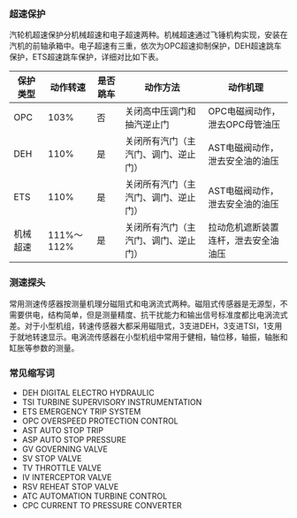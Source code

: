 ### 超速保护

汽轮机超速保护分机械超速和电子超速两种。机械超速通过飞锤机构实现，安装在汽机的前轴承箱中。电子超速有三重，依次为OPC超速抑制保护，DEH超速跳车保护，ETS超速跳车保护，详细对比如下表。

| 保护类型 | 动作转速   | 是否跳车 | 动作方法                             | 动作机理                             |
| -------- | ---------- | -------- | ------------------------------------ | ------------------------------------ |
| OPC      | 103%       | 否       | 关闭高中压调门和抽汽逆止门           | OPC电磁阀动作，泄去OPC母管油压       |
| DEH      | 110%       | 是       | 关闭所有汽门（主汽门、调门、逆止门） | AST电磁阀动作，泄去安全油的油压      |
| ETS      | 110%       | 是       | 关闭所有汽门（主汽门、调门、逆止门） | AST电磁阀动作，泄去安全油的油压      |
| 机械超速 | 111%～112% | 是       | 关闭所有汽门（主汽门、调门、逆止门） | 拉动危机遮断装置连杆，泄去安全油油压 |

### 测速探头

常用测速传感器按测量机理分磁阻式和电涡流式两种。磁阻式传感器是无源型，不需要供电，结构简单，但是测量精度、抗干扰能力和输出信号标准度都比电涡流式差。对于小型机组，转速传感器大都采用磁阻式，3支进DEH，3支进TSI，1支用于就地转速显示。电涡流传感器在小型机组中常用于健相，轴位移，轴振，轴胀和缸胀等参数的测量。

### 常见缩写词

- DEH    DIGITAL ELECTRO HYDRAULIC
- TSI    TURBINE SUPERVISORY INSTRUMENTATION
- ETS    EMERGENCY TRIP SYSTEM
- OPC    OVERSPEED PROTECTION CONTROL
- AST    AUTO STOP TRIP
- ASP    AUTO STOP PRESSURE
- GV    GOVERNING VALVE
- SV    STOP VALVE
- TV    THROTTLE VALVE
- IV    INTERCEPTOR VALVE
- RSV    REHEAT STOP VALVE
- ATC    AUTOMATION TURBINE CONTROL
- CPC    CURRENT TO PRESSURE CONVERTER